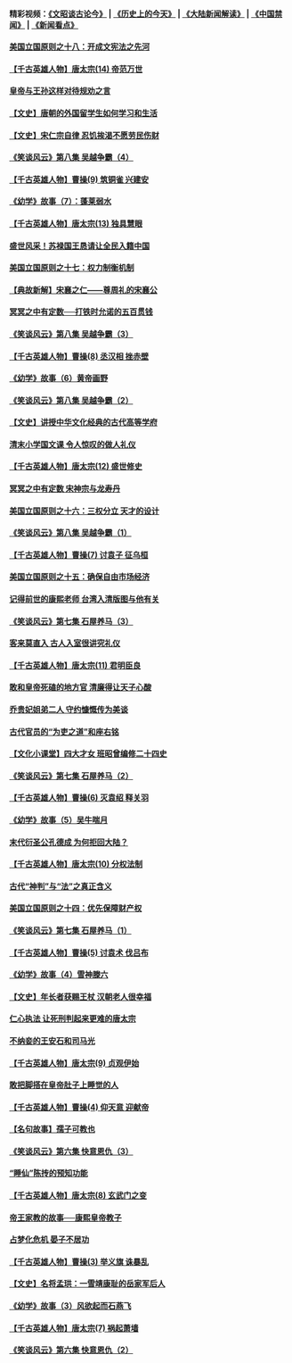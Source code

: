#### 精彩视频：[《文昭谈古论今》](http://45.32.25.56/wenzhao) | [《历史上的今天》](http://45.32.25.56/today-in-history) | [《大陆新闻解读》](http://45.32.25.56/ntdtv-comedy) | [《中国禁闻》](http://45.32.25.56/ntdtv-news) | [《新闻看点》](http://45.32.25.56/news-insight) 

 #### [美国立国原则之十八：开成文宪法之先河](../pages/nsc975/n11008526.md?t=02091231) 

#### [【千古英雄人物】唐太宗(14) 帝范万世](../pages/nsc975/n8034234.md?t=02091231) 

#### [皇帝与王孙这样对待规劝之言](../pages/nsc975/n10994666.md?t=02091231) 

#### [【文史】唐朝的外国留学生如何学习和生活](../pages/nsc975/n11010825.md?t=02091231) 

#### [【文史】宋仁宗自律 忍饥挨渴不愿劳民伤财](../pages/nsc975/n10997349.md?t=02091231) 

#### [《笑谈风云》第八集 吴越争霸（4）](../pages/nsc975/n11010924.md?t=02091231) 

#### [【千古英雄人物】曹操(9) 筑铜雀 兴建安](../pages/nsc975/n7662497.md?t=02091231) 

#### [《幼学》故事（7）：蓬莱弱水](../pages/nsc975/n10990547.md?t=02091231) 

#### [【千古英雄人物】唐太宗(13) 独具慧眼](../pages/nsc975/n8034179.md?t=02091231) 

#### [盛世风采！苏禄国王恳请让全民入籍中国](../pages/nsc975/n10992284.md?t=02091231) 

#### [美国立国原则之十七：权力制衡机制](../pages/nsc975/n11002624.md?t=02091231) 

#### [【典故新解】宋襄之仁——尊周礼的宋襄公](../pages/nsc975/n11018653.md?t=02091231) 

#### [冥冥之中有定数──打铁时允诺的五百贯钱](../pages/nsc975/n334213.md?t=02091231) 

#### [《笑谈风云》第八集 吴越争霸（3）](../pages/nsc975/n11010889.md?t=02091231) 

#### [【千古英雄人物】曹操(8) 丞汉相 挫赤壁](../pages/nsc975/n7662490.md?t=02091231) 

#### [《幼学》故事（6）黄帝画野](../pages/nsc975/n10990546.md?t=02091231) 

#### [《笑谈风云》第八集 吴越争霸（2）](../pages/nsc975/n10996834.md?t=02091231) 

#### [【文史】讲授中华文化经典的古代高等学府](../pages/nsc975/n11003895.md?t=02091231) 

#### [清末小学国文课 令人惊叹的做人礼仪](../pages/nsc975/n10980226.md?t=02091231) 

#### [【千古英雄人物】唐太宗(12) 盛世修史](../pages/nsc975/n8034115.md?t=02091231) 

#### [冥冥之中有定数 宋神宗与龙寿丹](../pages/nsc975/n11008770.md?t=02091231) 

#### [美国立国原则之十六：三权分立 天才的设计](../pages/nsc975/n10991293.md?t=02091231) 

#### [《笑谈风云》第八集 吴越争霸（1）](../pages/nsc975/n10987751.md?t=02091231) 

#### [【千古英雄人物】曹操(7) 讨袁子 征乌桓](../pages/nsc975/n7662459.md?t=02091231) 

#### [美国立国原则之十五：确保自由市场经济](../pages/nsc975/n10957715.md?t=02091231) 

#### [记得前世的康熙老师 台湾入清版图与他有关](../pages/nsc975/n11004761.md?t=02091231) 

#### [《笑谈风云》第七集 石屋养马（3）](../pages/nsc975/n10964155.md?t=02091231) 

#### [客来莫直入 古人入室很讲究礼仪](../pages/nsc975/n11002636.md?t=02091231) 

#### [【千古英雄人物】唐太宗(11) 君明臣良](../pages/nsc975/n8030388.md?t=02091231) 

#### [敢和皇帝死磕的地方官 清廉得让天子心酸](../pages/nsc975/n10999336.md?t=02091231) 

#### [乔贵妃姐弟二人 守约慷慨传为美谈](../pages/nsc975/n10842491.md?t=02091231) 

#### [古代官员的“为吏之道”和座右铭](../pages/nsc975/n10989890.md?t=02091231) 

#### [【文化小课堂】四大才女 班昭曾编修二十四史](../pages/nsc975/n10996143.md?t=02091231) 

#### [《笑谈风云》第七集 石屋养马（2）](../pages/nsc975/n10964109.md?t=02091231) 

#### [【千古英雄人物】曹操(6) 灭袁绍 释关羽](../pages/nsc975/n7662436.md?t=02091231) 

#### [《幼学》故事（5）吴牛喘月](../pages/nsc975/n10806013.md?t=02091231) 

#### [末代衍圣公孔德成 为何拒回大陆？](../pages/nsc975/n10992548.md?t=02091231) 

#### [【千古英雄人物】唐太宗(10) 分权法制](../pages/nsc975/n8025970.md?t=02091231) 

#### [古代“神判”与“法”之真正含义](../pages/nsc975/n10982291.md?t=02091231) 

#### [美国立国原则之十四：优先保障财产权](../pages/nsc975/n10954086.md?t=02091231) 

#### [《笑谈风云》第七集 石屋养马（1）](../pages/nsc975/n10964072.md?t=02091231) 

#### [【千古英雄人物】曹操(5) 讨袁术 伐吕布](../pages/nsc975/n7637126.md?t=02091231) 

#### [《幼学》故事（4）雪神滕六](../pages/nsc975/n10806012.md?t=02091231) 

#### [【文史】年长者获赐王杖 汉朝老人很幸福](../pages/nsc975/n10980263.md?t=02091231) 

#### [仁心执法 让死刑判起来更难的唐太宗](../pages/nsc975/n10979954.md?t=02091231) 

#### [不纳妾的王安石和司马光](../pages/nsc975/n2647438.md?t=02091231) 

#### [【千古英雄人物】唐太宗(9) 贞观伊始](../pages/nsc975/n8022938.md?t=02091231) 

#### [敢把脚搭在皇帝肚子上睡觉的人](../pages/nsc975/n10975530.md?t=02091231) 

#### [【千古英雄人物】曹操(4) 仰天意 迎献帝](../pages/nsc975/n7637003.md?t=02091231) 

#### [【名句故事】孺子可教也](../pages/nsc975/n10371944.md?t=02091231) 

#### [《笑谈风云》第六集 快意恩仇（3）](../pages/nsc975/n10953824.md?t=02091231) 

#### [“睡仙”陈抟的预知功能](../pages/nsc975/n10955272.md?t=02091231) 

#### [【千古英雄人物】唐太宗(8) 玄武门之变](../pages/nsc975/n7979461.md?t=02091231) 

#### [帝王家教的故事──康熙皇帝教子](../pages/nsc975/n10764254.md?t=02091231) 

#### [占梦化危机 晏子不居功](../pages/nsc975/n232663.md?t=02091231) 

#### [【千古英雄人物】曹操(3) 举义旗 诛暴乱](../pages/nsc975/n7576061.md?t=02091231) 

#### [【文史】名将孟珙：一雪靖康耻的岳家军后人](../pages/nsc975/n10949269.md?t=02091231) 

#### [《幼学》故事（3）风欲起而石燕飞](../pages/nsc975/n10806010.md?t=02091231) 

#### [【千古英雄人物】唐太宗(7) 祸起萧墙](../pages/nsc975/n7979459.md?t=02091231) 

#### [《笑谈风云》第六集 快意恩仇（2）](../pages/nsc975/n10950714.md?t=02091231) 

